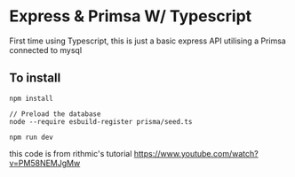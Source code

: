 # Express & Primsa W/ Typescript
First time using Typescript, this is just a basic express API utilising a Primsa connected to mysql



## To install
```
npm install

// Preload the database
node --require esbuild-register prisma/seed.ts

npm run dev

```


this code is from rithmic's tutorial https://www.youtube.com/watch?v=PM58NEMJgMw




